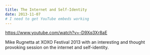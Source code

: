 ```yaml
---
title: The Internet and Self-Identity
date: 2013-11-07
# I need to get YouTube embeds working
---
```

https://www.youtube.com/watch?v=-D9Xq3Xr8aE

Mike Rugnetta at XOXO Festival 2013 with an interesting and thought provoking session on the internet and self-identity.